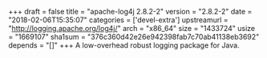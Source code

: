 +++
draft = false
title = "apache-log4j 2.8.2-2"
version = "2.8.2-2"
date = "2018-02-06T15:35:07"
categories = ['devel-extra']
upstreamurl = "http://logging.apache.org/log4j/"
arch = "x86_64"
size = "1433724"
usize = "1669107"
sha1sum = "376c360d42e26e942398fab7c70ab41138eb3692"
depends = "[]"
+++
A low-overhead robust logging package for Java.